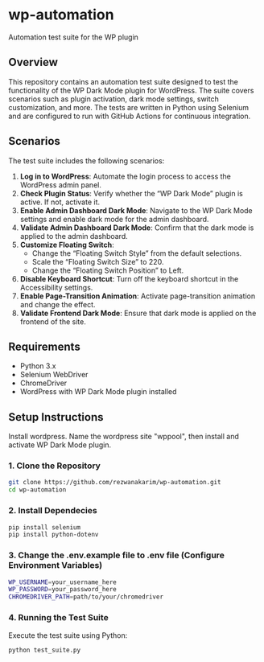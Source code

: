 # wp-automation
Automation test suite for the WP plugin

## Overview

This repository contains an automation test suite designed to test the functionality of the WP Dark Mode plugin for WordPress. The suite covers scenarios such as plugin activation, dark mode settings, switch customization, and more. The tests are written in Python using Selenium and are configured to run with GitHub Actions for continuous integration.

## Scenarios

The test suite includes the following scenarios:

1. **Log in to WordPress**: Automate the login process to access the WordPress admin panel.
2. **Check Plugin Status**: Verify whether the “WP Dark Mode” plugin is active. If not, activate it.
3. **Enable Admin Dashboard Dark Mode**: Navigate to the WP Dark Mode settings and enable dark mode for the admin dashboard.
4. **Validate Admin Dashboard Dark Mode**: Confirm that the dark mode is applied to the admin dashboard.
5. **Customize Floating Switch**:
    - Change the “Floating Switch Style” from the default selections.
    - Scale the “Floating Switch Size” to 220.
    - Change the “Floating Switch Position” to Left.
6. **Disable Keyboard Shortcut**: Turn off the keyboard shortcut in the Accessibility settings.
7. **Enable Page-Transition Animation**: Activate page-transition animation and change the effect.
8. **Validate Frontend Dark Mode**: Ensure that dark mode is applied on the frontend of the site.

## Requirements

- Python 3.x
- Selenium WebDriver
- ChromeDriver
- WordPress with WP Dark Mode plugin installed

## Setup Instructions

Install wordpress. Name the wordpress site "wppool", then install and activate WP Dark Mode plugin.

### 1. Clone the Repository

```bash
git clone https://github.com/rezwanakarim/wp-automation.git
cd wp-automation
```

### 2. Install Dependecies
```bash
pip install selenium
pip install python-dotenv
```

### 3. Change the .env.example file to .env file (Configure Environment Variables)

```bash
WP_USERNAME=your_username_here
WP_PASSWORD=your_password_here
CHROMEDRIVER_PATH=path/to/your/chromedriver

```
### 4. Running the Test Suite
Execute the test suite using Python:

```bash
python test_suite.py

```
